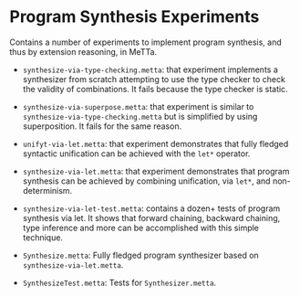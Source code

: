 # Program Synthesis Experiments

Contains a number of experiments to implement program synthesis, and
thus by extension reasoning, in MeTTa.

- `synthesize-via-type-checking.metta`: that experiment implements a
  synthesizer from scratch attempting to use the type checker to check
  the validity of combinations.  It fails because the type checker is
  static.

- `synthesize-via-superpose.metta`: that experiment is similar to
  `synthesize-via-type-checking.metta` but is simplified by using
  superposition.  It fails for the same reason.

- `unifyt-via-let.metta`: that experiment demonstrates that fully
  fledged syntactic unification can be achieved with the `let*`
  operator.

- `synthesize-via-let.metta`: that experiment demonstrates that program
  synthesis can be achieved by combining unification, via `let*`, and
  non-determinism.

- `synthesize-via-let-test.metta`: contains a dozen+ tests of program
  synthesis via let.  It shows that forward chaining, backward
  chaining, type inference and more can be accomplished with this
  simple technique.

- `Synthesize.metta`: Fully fledged program synthesizer based on
  `synthesize-via-let.metta`.

- `SynthesizeTest.metta`: Tests for `Synthesizer.metta`.
